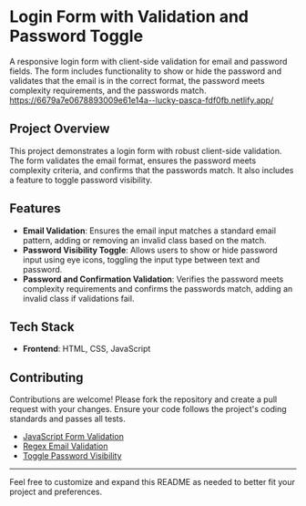 
# Login Form with Validation and Password Toggle

A responsive login form with client-side validation for email and password fields. The form includes functionality to show or hide the password and validates that the email is in the correct format, the password meets complexity requirements, and the passwords match.
https://6679a7e0678893009e61e14a--lucky-pasca-fdf0fb.netlify.app/
## Project Overview

This project demonstrates a login form with robust client-side validation. The form validates the email format, ensures the password meets complexity criteria, and confirms that the passwords match. It also includes a feature to toggle password visibility.

## Features

- **Email Validation**: Ensures the email input matches a standard email pattern, adding or removing an invalid class based on the match.
- **Password Visibility Toggle**: Allows users to show or hide password input using eye icons, toggling the input type between text and password.
- **Password and Confirmation Validation**: Verifies the password meets complexity requirements and confirms the passwords match, adding an invalid class if validations fail.

## Tech Stack

- **Frontend**: HTML, CSS, JavaScript

## Contributing

Contributions are welcome! Please fork the repository and create a pull request with your changes. Ensure your code follows the project's coding standards and passes all tests.

- [JavaScript Form Validation](https://developer.mozilla.org/en-US/docs/Learn/Forms/Form_validation)
- [Regex Email Validation](https://regexr.com/3e48o)
- [Toggle Password Visibility](https://www.w3schools.com/howto/howto_js_toggle_password.asp)

---

Feel free to customize and expand this README as needed to better fit your project and preferences.
